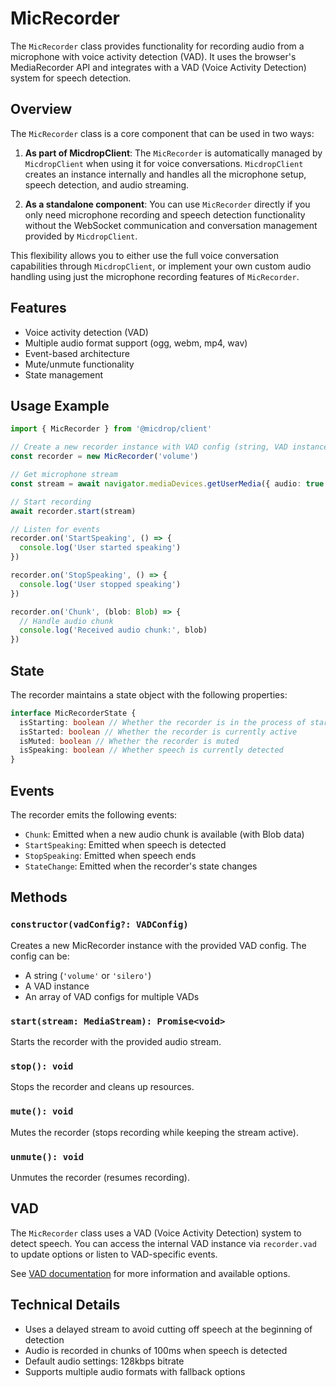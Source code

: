 # MicRecorder

The `MicRecorder` class provides functionality for recording audio from a microphone with voice activity detection (VAD). It uses the browser's MediaRecorder API and integrates with a VAD (Voice Activity Detection) system for speech detection.

## Overview

The `MicRecorder` class is a core component that can be used in two ways:

1. **As part of MicdropClient**: The `MicRecorder` is automatically managed by `MicdropClient` when using it for voice conversations. `MicdropClient` creates an instance internally and handles all the microphone setup, speech detection, and audio streaming.

2. **As a standalone component**: You can use `MicRecorder` directly if you only need microphone recording and speech detection functionality without the WebSocket communication and conversation management provided by `MicdropClient`.

This flexibility allows you to either use the full voice conversation capabilities through `MicdropClient`, or implement your own custom audio handling using just the microphone recording features of `MicRecorder`.

## Features

- Voice activity detection (VAD)
- Multiple audio format support (ogg, webm, mp4, wav)
- Event-based architecture
- Mute/unmute functionality
- State management

## Usage Example

```typescript
import { MicRecorder } from '@micdrop/client'

// Create a new recorder instance with VAD config (string, VAD instance, or array)
const recorder = new MicRecorder('volume')

// Get microphone stream
const stream = await navigator.mediaDevices.getUserMedia({ audio: true })

// Start recording
await recorder.start(stream)

// Listen for events
recorder.on('StartSpeaking', () => {
  console.log('User started speaking')
})

recorder.on('StopSpeaking', () => {
  console.log('User stopped speaking')
})

recorder.on('Chunk', (blob: Blob) => {
  // Handle audio chunk
  console.log('Received audio chunk:', blob)
})
```

## State

The recorder maintains a state object with the following properties:

```typescript
interface MicRecorderState {
  isStarting: boolean // Whether the recorder is in the process of starting
  isStarted: boolean // Whether the recorder is currently active
  isMuted: boolean // Whether the recorder is muted
  isSpeaking: boolean // Whether speech is currently detected
}
```

## Events

The recorder emits the following events:

- `Chunk`: Emitted when a new audio chunk is available (with Blob data)
- `StartSpeaking`: Emitted when speech is detected
- `StopSpeaking`: Emitted when speech ends
- `StateChange`: Emitted when the recorder's state changes

## Methods

### `constructor(vadConfig?: VADConfig)`

Creates a new MicRecorder instance with the provided VAD config. The config can be:

- A string (`'volume'` or `'silero'`)
- A VAD instance
- An array of VAD configs for multiple VADs

### `start(stream: MediaStream): Promise<void>`

Starts the recorder with the provided audio stream.

### `stop(): void`

Stops the recorder and cleans up resources.

### `mute(): void`

Mutes the recorder (stops recording while keeping the stream active).

### `unmute(): void`

Unmutes the recorder (resumes recording).

## VAD

The `MicRecorder` class uses a VAD (Voice Activity Detection) system to detect speech. You can access the internal VAD instance via `recorder.vad` to update options or listen to VAD-specific events.

See [VAD documentation](./VAD.md) for more information and available options.

## Technical Details

- Uses a delayed stream to avoid cutting off speech at the beginning of detection
- Audio is recorded in chunks of 100ms when speech is detected
- Default audio settings: 128kbps bitrate
- Supports multiple audio formats with fallback options
